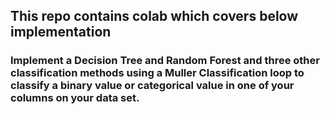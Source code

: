 ## This repo contains colab which covers below implementation</br>
### Implement a Decision Tree and Random Forest and three other classification methods using a Muller Classification loop to classify a binary value or categorical value in one of your columns on your data set.</br>
